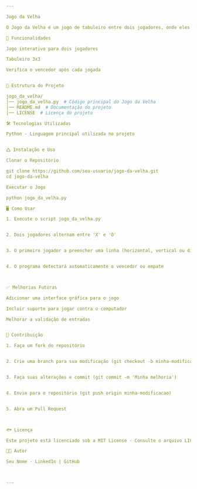 ```yaml
---

Jogo da Velha

O Jogo da Velha é um jogo de tabuleiro entre dois jogadores, onde eles alternam para preencher uma grade 3x3 e tentar fazer uma linha.

🚀 Funcionalidades

Jogo interativo para dois jogadores

Tabuleiro 3x3

Verifica o vencedor após cada jogada


💂️ Estrutura do Projeto

jogo_da_velha/
│── jogo_da_velha.py  # Código principal do Jogo da Velha
│── README.md  # Documentação do projeto
│── LICENSE  # Licença do projeto

🛠️ Tecnologias Utilizadas

Python - Linguagem principal utilizada no projeto


🛆 Instalação e Uso

Clonar o Repositório

git clone https://github.com/seu-usuario/jogo-da-velha.git
cd jogo-da-velha

Executar o Jogo

python jogo_da_velha.py

🖥️ Como Usar

1. Execute o script jogo_da_velha.py


2. Dois jogadores alternam entre 'X' e 'O'


3. O primeiro jogador a preencher uma linha (horizontal, vertical ou diagonal) vence


4. O programa detectará automaticamente o vencedor ou empate



✅ Melhorias Futuras

Adicionar uma interface gráfica para o jogo

Incluir suporte para jogar contra o computador

Melhorar a validação de entradas


🤝 Contribuição

1. Faça um fork do repositório


2. Crie uma branch para sua modificação (git checkout -b minha-modificacao)


3. Faça suas alterações e commit (git commit -m 'Minha melhoria')


4. Envie para o repositório (git push origin minha-modificacao)


5. Abra um Pull Request



🐟 Licença

Este projeto está licenciado sob a MIT License - Consulte o arquivo LICENSE para mais detalhes.

🧑‍💻 Autor

Seu Nome - LinkedIn | GitHub



---
```


